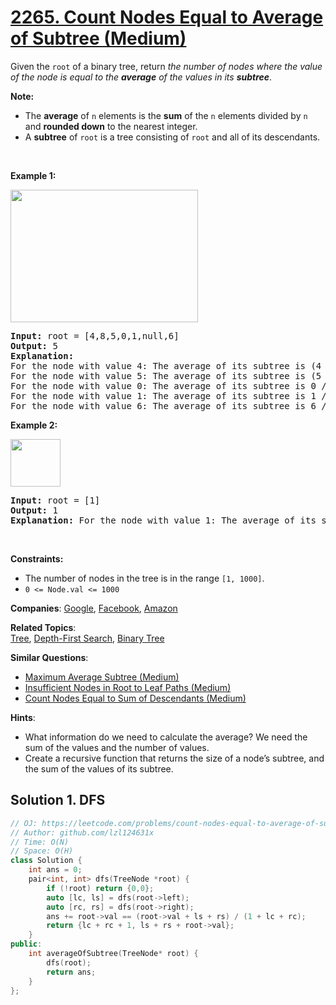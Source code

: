 # [2265. Count Nodes Equal to Average of Subtree (Medium)](https://leetcode.com/problems/count-nodes-equal-to-average-of-subtree)

<p>Given the <code>root</code> of a binary tree, return <em>the number of nodes where the value of the node is equal to the <strong>average</strong> of the values in its <strong>subtree</strong></em>.</p>

<p><strong>Note:</strong></p>

<ul>
	<li>The <strong>average</strong> of <code>n</code> elements is the <strong>sum</strong> of the <code>n</code> elements divided by <code>n</code> and <strong>rounded down</strong> to the nearest integer.</li>
	<li>A <strong>subtree</strong> of <code>root</code> is a tree consisting of <code>root</code> and all of its descendants.</li>
</ul>

<p>&nbsp;</p>
<p><strong class="example">Example 1:</strong></p>
<img src="https://assets.leetcode.com/uploads/2022/03/15/image-20220315203925-1.png" style="width: 300px; height: 212px;" />
<pre>
<strong>Input:</strong> root = [4,8,5,0,1,null,6]
<strong>Output:</strong> 5
<strong>Explanation:</strong> 
For the node with value 4: The average of its subtree is (4 + 8 + 5 + 0 + 1 + 6) / 6 = 24 / 6 = 4.
For the node with value 5: The average of its subtree is (5 + 6) / 2 = 11 / 2 = 5.
For the node with value 0: The average of its subtree is 0 / 1 = 0.
For the node with value 1: The average of its subtree is 1 / 1 = 1.
For the node with value 6: The average of its subtree is 6 / 1 = 6.
</pre>

<p><strong class="example">Example 2:</strong></p>
<img src="https://assets.leetcode.com/uploads/2022/03/26/image-20220326133920-1.png" style="width: 80px; height: 76px;" />
<pre>
<strong>Input:</strong> root = [1]
<strong>Output:</strong> 1
<strong>Explanation:</strong> For the node with value 1: The average of its subtree is 1 / 1 = 1.
</pre>

<p>&nbsp;</p>
<p><strong>Constraints:</strong></p>

<ul>
	<li>The number of nodes in the tree is in the range <code>[1, 1000]</code>.</li>
	<li><code>0 &lt;= Node.val &lt;= 1000</code></li>
</ul>


**Companies**:
[Google](https://leetcode.com/company/google), [Facebook](https://leetcode.com/company/facebook), [Amazon](https://leetcode.com/company/amazon)

**Related Topics**:  
[Tree](https://leetcode.com/tag/tree), [Depth-First Search](https://leetcode.com/tag/depth-first-search), [Binary Tree](https://leetcode.com/tag/binary-tree)

**Similar Questions**:
* [Maximum Average Subtree (Medium)](https://leetcode.com/problems/maximum-average-subtree)
* [Insufficient Nodes in Root to Leaf Paths (Medium)](https://leetcode.com/problems/insufficient-nodes-in-root-to-leaf-paths)
* [Count Nodes Equal to Sum of Descendants (Medium)](https://leetcode.com/problems/count-nodes-equal-to-sum-of-descendants)

**Hints**:
* What information do we need to calculate the average? We need the sum of the values and the number of values.
* Create a recursive function that returns the size of a node’s subtree, and the sum of the values of its subtree.

## Solution 1. DFS

```cpp
// OJ: https://leetcode.com/problems/count-nodes-equal-to-average-of-subtree
// Author: github.com/lzl124631x
// Time: O(N)
// Space: O(H)
class Solution {
    int ans = 0;
    pair<int, int> dfs(TreeNode *root) {
        if (!root) return {0,0};
        auto [lc, ls] = dfs(root->left);
        auto [rc, rs] = dfs(root->right);
        ans += root->val == (root->val + ls + rs) / (1 + lc + rc);
        return {lc + rc + 1, ls + rs + root->val};
    }
public:
    int averageOfSubtree(TreeNode* root) {
        dfs(root);
        return ans;
    }
};
```